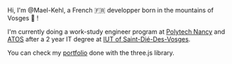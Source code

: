 Hi, I'm @Mael-Kehl, a French :fr: developper born in the mountains of Vosges :evergreen_tree: !

I'm currently doing a work-study engineer program at [Polytech Nancy](https://polytech-nancy.univ-lorraine.fr/) and [ATOS](https://atos.net/fr/) after a 2 year IT degree at [IUT of Saint-Dié-Des-Vosges](https://iutsd.univ-lorraine.fr/).

You can check my [portfolio](https://mael-kehl.github.io/portfolio) done with the three.js library.
